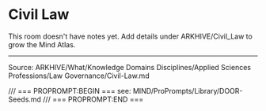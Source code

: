 # Civil Law

This room doesn't have notes yet. Add details under ARKHIVE/Civil_Law to grow the Mind Atlas.

---
Source: ARKHIVE/What/Knowledge Domains Disciplines/Applied Sciences Professions/Law Governance/Civil-Law.md

/// === PROPROMPT:BEGIN ===
see: MIND/ProPrompts/Library/DOOR-Seeds.md
/// === PROPROMPT:END ===
